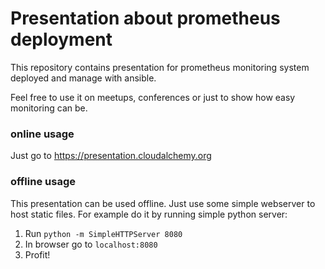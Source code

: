 # Presentation about prometheus deployment

This repository contains presentation for prometheus monitoring system deployed and manage with ansible.

Feel free to use it on meetups, conferences or just to show how easy monitoring can be.

### online usage
Just go to https://presentation.cloudalchemy.org

### offline usage 

This presentation can be used offline. Just use some simple webserver to host static files. For example do it by running simple python server:
1. Run `python -m SimpleHTTPServer 8080`
2. In browser go to `localhost:8080`
3. Profit!
